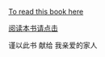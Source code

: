[To read this book here](http://ryancheunggit.gitbooks.io/calculus-with-python/)  

[阅读本书请点击](http://ryancheunggit.gitbooks.io/calculus-with-python/)

谨以此书 献给 我亲爱的家人